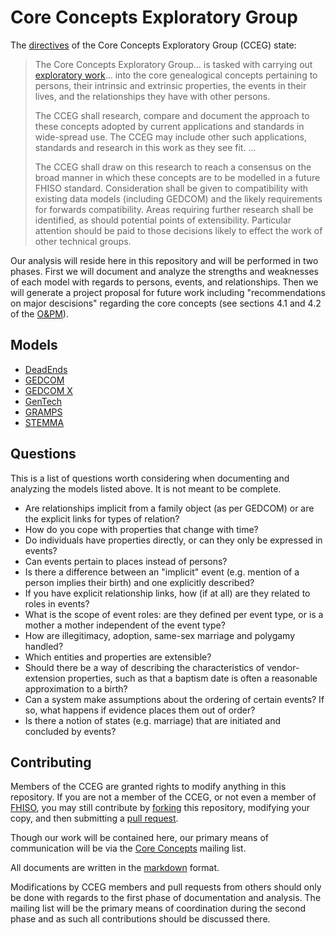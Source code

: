 # Core Concepts Exploratory Group

The [directives](https://github.com/fhiso/core-concepts-eg/blob/master/DIRECTIVES.md) of the Core Concepts Exploratory Group (CCEG) state:

> The Core Concepts Exploratory Group... is tasked with carrying out [exploratory work](http://fhiso.org/tsc-opm/)... into the core genealogical concepts pertaining to persons, their intrinsic and extrinsic properties, the events in their lives, and the relationships they have with other persons.
> 
> The CCEG shall research, compare and document the approach to these concepts adopted by current applications and standards in wide-spread use. The CCEG may include other such applications, standards and research in this work as they see fit. ...
> 
> The CCEG shall draw on this research to reach a consensus on the broad manner in which these concepts are to be modelled in a future FHISO standard. Consideration shall be given to compatibility with existing data models (including GEDCOM) and the likely requirements for forwards compatibility. Areas requiring further research shall be identified, as should potential points of extensibility. Particular attention should be paid to those decisions likely to effect the work of other technical groups.

Our analysis will reside here in this repository and will be performed in two phases. First we will document and analyze the strengths and weaknesses of each model with regards to persons, events, and relationships. Then we will generate a project proposal for future work including "recommendations on major descisions" regarding the core concepts (see sections 4.1 and 4.2 of the [O&PM](http://fhiso.org/tsc-opm/)).

## Models

* [DeadEnds](deadends)
* [GEDCOM](gedcom)
* [GEDCOM X](gedcom-x)
* [GenTech](gentech)
* [GRAMPS](gramps)
* [STEMMA](stemma)

## Questions

This is a list of questions worth considering when documenting and analyzing the models listed above. It is not meant to be complete.

* Are relationships implicit from a family object (as per GEDCOM) or are the explicit links for types of relation?
* How do you cope with properties that change with time?
* Do individuals have properties directly, or can they only be expressed in events?
* Can events pertain to places instead of persons?
* Is there a difference between an "implicit" event (e.g. mention of a person implies their birth) and one explicitly described?
* If you have explicit relationship links, how (if at all) are they related to roles in events?
* What is the scope of event roles: are they defined per event type, or is a mother a mother independent of the event type?
* How are illegitimacy, adoption, same-sex marriage and polygamy handled?
* Which entities and properties are extensible?
* Should there be a way of describing the characteristics of vendor-extension properties, such as that a baptism date is often a reasonable approximation to a birth?
* Can a system make assumptions about the ordering of certain events?  If so, what happens if evidence places them out of order?
* Is there a notion of states (e.g. marriage) that are initiated and concluded by events?

## Contributing

Members of the CCEG are granted rights to modify anything in this repository. If you are not a member of the CCEG, or not even a member of [FHISO](http://fhiso.org/), you may still contribute by [forking](https://help.github.com/articles/fork-a-repo) this repository, modifying your copy, and then submitting a [pull request](https://help.github.com/articles/using-pull-requests).

Though our work will be contained here, our primary means of communication will be via the [Core Concepts](http://fhiso.org/mailman/listinfo/core-concepts_fhiso.org) mailing list.

All documents are written in the [markdown](https://help.github.com/articles/markdown-basics) format.

Modifications by CCEG members and pull requests from others should only be done with regards to the first phase of documentation and analysis. The mailing list will be the primary means of coordination during the second phase and as such all contributions should be discussed there.
